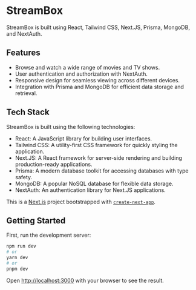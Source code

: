 # StreamBox

StreamBox is built using React, Tailwind CSS, Next.JS, Prisma, MongoDB, and NextAuth.

## Features

- Browse and watch a wide range of movies and TV shows.
- User authentication and authorization with NextAuth.
- Responsive design for seamless viewing across different devices.
- Integration with Prisma and MongoDB for efficient data storage and retrieval.

## Tech Stack

StreamBox is built using the following technologies:

- React: A JavaScript library for building user interfaces.
- Tailwind CSS: A utility-first CSS framework for quickly styling the application.
- Next.JS: A React framework for server-side rendering and building production-ready applications.
- Prisma: A modern database toolkit for accessing databases with type safety.
- MongoDB: A popular NoSQL database for flexible data storage.
- NextAuth: An authentication library for Next.JS applications.

This is a [Next.js](https://nextjs.org/) project bootstrapped with [`create-next-app`](https://github.com/vercel/next.js/tree/canary/packages/create-next-app).

## Getting Started

First, run the development server:

```bash
npm run dev
# or
yarn dev
# or
pnpm dev
```

Open [http://localhost:3000](http://localhost:3000) with your browser to see the result.
